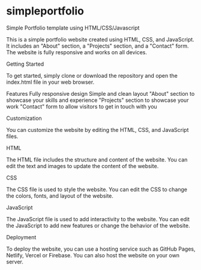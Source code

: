 # simpleportfolio
Simple Portfolio template using HTML/CSS/Javascript 

This is a simple portfolio website created using HTML, CSS, and JavaScript. It includes an "About" section, a "Projects" section, and a "Contact" form. The website is fully responsive and works on all devices.

Getting Started

To get started, simply clone or download the repository and open the index.html file in your web browser.

Features
Fully responsive design
Simple and clean layout
"About" section to showcase your skills and experience
"Projects" section to showcase your work
"Contact" form to allow visitors to get in touch with you

Customization

You can customize the website by editing the HTML, CSS, and JavaScript files.

HTML

The HTML file includes the structure and content of the website. You can edit the text and images to update the content of the website.

CSS

The CSS file is used to style the website. You can edit the CSS to change the colors, fonts, and layout of the website.

JavaScript

The JavaScript file is used to add interactivity to the website. You can edit the JavaScript to add new features or change the behavior of the website.


Deployment

To deploy the website, you can use a hosting service such as GitHub Pages, Netlify, Vercel or Firebase. You can also host the website on your own server.
